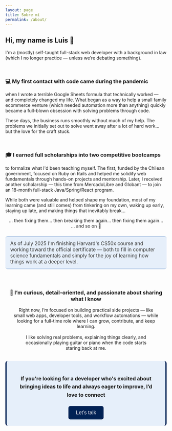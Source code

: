 ```yaml
---
layout: page
title: Sobre mí 
permalink: /about/
---
```


## Hi, my name is Luis 👋  
I'm a (mostly) self-taught full-stack web developer with a background in law (which I no longer practice — unless we’re debating something).

<br>

### 💻 My first contact with code came during the pandemic  
when I wrote a terrible Google Sheets formula that technically worked — and completely changed my life. What began as a way to help a small family ecommerce venture (which needed automation more than anything) quickly became a full-blown obsession with solving problems through code.  

These days, the business runs smoothly without much of my help. The problems we initially set out to solve went away after a lot of hard work… but the love for the craft stuck.

<br>

### 🎓 I earned full scholarships into two competitive bootcamps
to formalize what I'd been teaching myself. The first, funded by the Chilean government, focused on Ruby on Rails and helped me solidify web fundamentals through hands-on projects and mentorship. Later, I received another scholarship — this time from MercadoLibre and Globant — to join an 18-month full-stack Java/Spring/React program.  

While both were valuable and helped shape my foundation, most of my learning came (and still comes) from tinkering on my own, waking up early, staying up late, and making things that inevitably break…
<div style="text-align: center; margin: 0;">
… then fixing them… then breaking them again… then fixing them again… 
<br>
… and so on 🚀
</div>

<div style="
  background-color: rgb(230, 239, 250);  /* light blue tone */
  border-bottom: 3px solid #c3d5eb;
  border-top: 3px solid #c3d5eb;
  border-radius: 8px;
  padding: 0.75em 1em;
  margin: 1.5em 0;
  font-size: 0.95rem;
  font-style: bold;
  color: #333;
">
  As of July 2025 I'm finishing Harvard's CS50x course and working toward the official certificate — both to fill in computer science fundamentals and simply for the joy of learning how things work at a deeper level.
</div>

<br>

<div style="text-align: center;">

  <h3> 🎯 I’m curious, detail-oriented, and passionate about sharing what I know</h3>

  <div style="padding: 0 5%;">
  Right now, I’m focused on building practical side projects — like small web apps, developer tools, and workflow automations — while looking for a full-time role where I can grow, contribute, and keep learning.
  </div>
  <br>
  <div style="padding: 0 8%;">
  I like solving real problems, explaining things clearly, and occasionally playing guitar or piano when the code starts staring back at me.  
  </div>
  <div style="
  background-color: rgb(230, 239, 250);
  border-left: 4px solid rgb(0, 33, 84);
  border-right: 4px solid rgb(0, 33, 84);
  border-radius: 8px;
  padding: 1.25em 1.5em;
  margin: 2em 0;
  font-size: 1rem;
  line-height: 1.6;
">
    <h4>
      If you're looking for a developer who's excited about bringing ideas to life and always eager to improve, I’d love to connect
    </h4>
    <button style="
      background-color: rgb(0, 33, 84);
      color: white;
      font-size: 1rem;
      font-weight: 500;
      padding: 0.75em 1.5em;
      border: none;
      border-radius: 6px;
      cursor: pointer;
      transition: background-color 0.3s ease, transform 0.2s ease;
    " 
    onmouseover="this.style.backgroundColor='rgb(0, 45, 112)'; this.style.transform='translateY(-2px)'"
    onmouseout="this.style.backgroundColor='rgb(0, 33, 84)'; this.style.transform='none'">
      Let’s talk
    </button>
  </div>
</div>

